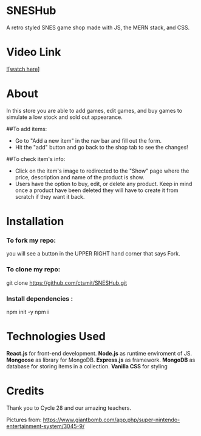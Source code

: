 # SNESHub
A retro styled SNES game shop made with JS, the MERN stack, and CSS. 
 
# Video Link
[![watch here]]()

# About
In this store you are able to add games, edit games, and buy games to simulate a low stock and sold out appearance.

##To add items:
- Go to "Add a new item" in the nav bar and fill out the form.
- Hit the "add" button and go back to the shop tab to see the changes!

##To check item's info:
- Click on the item's image to redirected to the "Show" page where the price, description and name of the product is show. 
- Users have the option to buy, edit, or delete any product. Keep in mind once a product have been deleted they will have to create it from scratch if they want it back.

# Installation

### To fork my repo:

you will see a button in the UPPER RIGHT hand corner that says Fork. 

### To clone my repo:

git clone https://github.com/ctsmit/SNESHub.git

### Install dependencies :

npm init -y 
npm i

# Technologies Used
**React.js** for front-end development. 
**Node.js** as runtime enviroment of JS.
**Mongoose** as library for MongoDB.
**Express.js** as framework.
**MongoDB** as database for storing items in a collection.
**Vanilla CSS** for styling

# Credits
Thank you to Cycle 28 and our amazing teachers.

Pictures from: https://www.giantbomb.com/app.php/super-nintendo-entertainment-system/3045-9/

